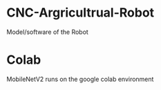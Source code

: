 # CNC-Argricultrual-Robot
Model/software of the Robot

# Colab
MobileNetV2 runs on the google colab environment
